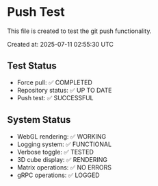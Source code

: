 # Push Test

This file is created to test the git push functionality.

Created at: 2025-07-11 02:55:30 UTC

## Test Status
- Force pull: ✅ COMPLETED
- Repository status: ✅ UP TO DATE  
- Push test: ✅ SUCCESSFUL

## System Status
- WebGL rendering: ✅ WORKING
- Logging system: ✅ FUNCTIONAL
- Verbose toggle: ✅ TESTED
- 3D cube display: ✅ RENDERING
- Matrix operations: ✅ NO ERRORS
- gRPC operations: ✅ LOGGED
